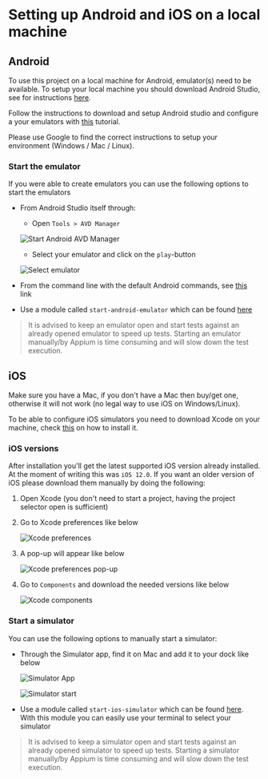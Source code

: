 # Setting up Android and iOS on a local machine

## Android
To use this project on a local machine for Android, emulator(s) need to be available.
To setup your local machine you should download Android Studio, see for instructions [here](https://developer.android.com/studio/).

Follow the instructions to download and setup Android studio and configure a your emulators with [this](https://developer.android.com/studio/run/managing-avds) tutorial.

Please use Google to find the correct instructions to setup your environment (Windows / Mac / Linux).

### Start the emulator
If you were able to create emulators you can use the following options to start the emulators

- From Android Studio itself through:
    - Open `Tools > AVD Manager`
    
    ![Start Android AVD Manager](./assets/start-android-avd-manager.jpg)
    
    - Select your emulator and click on the `play`-button
    
    ![Select emulator](./assets/select-avd.jpg)
    
- From the command line with the default Android commands, see [this](https://developer.android.com/studio/run/emulator-commandline) link
- Use a module called `start-android-emulator` which can be found [here](https://github.com/wswebcreation/start-android-emulator)

> It is advised to keep an emulator open and start tests against an already opened emulator to speed up tests. Starting an emulator manually/by Appium is time consuming and will slow down the test execution.

## iOS
Make sure you have a Mac, if you don't have a Mac then buy/get one, otherwise it will not work (no legal way to use iOS on Windows/Linux).

To be able to configure iOS simulators you need to download Xcode on your machine, check [this](https://developer.apple.com/xcode/) on how to install it.

### iOS versions
After installation you'll get the latest supported iOS version already installed. At the moment of writing this was `iOS 12.0`. If you want an older version of iOS please download them manually by doing the following:

1. Open Xcode (you don't need to start a project, having the project selector open is sufficient)
1. Go to Xcode preferences like below

    ![Xcode preferences](./assets/xcode-preferences.jpg)
    
1. A pop-up will appear like below

    ![Xcode preferences pop-up](./assets/xcode-preferences-popup.jpg)
    
1. Go to `Components` and download the needed versions like below 

    ![Xcode components](./assets/xcode-components.jpg)
    
    
### Start a simulator
You can use the following options to manually start a simulator:

- Through the Simulator app, find it on Mac and add it to your dock like below

    ![Simulator App](./assets/simualtor-app.jpg)

    ![Simulator start](./assets/start-simulator.jpg)

- Use a module called `start-ios-simulator` which can be found [here](https://github.com/wswebcreation/start-ios-simulator). With this module you can easily use your terminal to select your simulator

> It is advised to keep a simulator open and start tests against an already opened simulator to speed up tests. Starting a simulator manually/by Appium is time consuming and will slow down the test execution.
